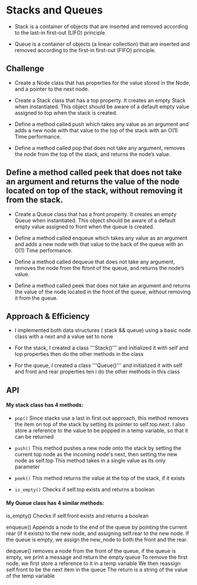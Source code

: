 # Stacks and Queues

- Stack is a container of objects that are inserted and removed according to the last-in first-out (LIFO) principle.

- Queue is a container of objects (a linear collection) that are inserted and removed according to the first-in first-out (FIFO) principle.

## Challenge

- Create a Node class that has properties for the value stored in the Node, and a pointer to the next node.

- Create a Stack class that has a top property. It creates an empty Stack when instantiated. This object should be aware of a default empty value assigned to top when the stack is created.

- Define a method called push which takes any value as an argument and adds a new node with that value to the top of the stack with an O(1) Time performance.

- Define a method called pop that does not take any argument, removes the node from the top of the stack, and returns the node’s value.

## Define a method called peek that does not take an argument and returns the value of the node located on top of the stack, without removing it from the stack.

- Create a Queue class that has a front property. It creates an empty Queue when instantiated. This object should be aware of a default empty value assigned to front when the queue is created.

- Define a method called enqueue which takes any value as an argument and adds a new node with that value to the back of the queue with an O(1) Time performance.

- Define a method called dequeue that does not take any argument, removes the node from the ftront of the queue, and returns the node’s value.

- Define a method called peek that does not take an argument and returns the value of the node located in the front of the queue, without removing it from the queue.

## Approach & Efficiency

- I implemented both data structures ( stack && queue) using a basic node class with a next and a value set to none

- For the stack, I created a class '''Stack()''' and initialized it with self and top properties then do the other methods in the class

- For the queue, I created a class '''Queue()''' and initialized it with self and front and rear properties ten i do the other methods in this class

## API

#### My stack class has 4 methods:

- `pop()` Since stacks use a last in first out approach, this method removes the item on top of the stack by setting its pointer to self.top.next. I also store a reference to the value to be popped in a temp variable, so that it can be returned

- `push()` This method pushes a new node onto the stack by setting the current top node as the incoming node's next, then setting the new node as self.top This method takes in a single value as its only parameter

- `peek()` This method returns the value at the top of the stack, if it exists

- `is_empty()` Checks if self.top exists and returns a boolean

#### My Queue class has 4 similar methods:

is_empty() Checks if self.front exists and returns a boolean

enqueue() Appends a node to the end of the queue by pointing the current rear (if it exists) to the new node, and assigning self.rear to the new node. If the queue is empty, we assign the new_node to both the front and the rear.

dequeue() removes a node from the front of the queue, if the queue is empty, we print a message and return the empty queue To remove the first node, we first store a reference to it in a temp variable We then reassign self.front to be the next item in the queue The return is a string of the value of the temp variable
